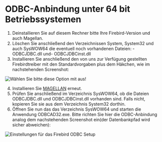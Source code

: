 # ODBC-Anbindung unter 64 bit Betriebssystemen

1. Deinstallieren Sie auf diesem Rechner bitte Ihre Firebird-Version und auch Magellan.
2. Löschen Sie anschließend den Verzeichnissen System, System32 und auch SysWOW64  die eventuell noch vorhandenen Dateien: -  ODBCJDBC.dll  und- ODBCJDBCinst.dll
3. Installieren Sie anschließend den von uns zur Verfügung gestellten Firebirdtreiber  mit den Standardvorgaben plus dem Häkchen, wie im nachstehenden Screenshot:


 ![Wählen Sie bitte diese Option mit aus!](/assets/images/knowledgebase/import3.png)

4. Installieren Sie [MAGELLAN](http://magellan.stueber.de/download.php) erneut.
5. Prüfen Sie anschließend im Verzeichnis SysWOW64, ob die Dateien ODBCJDBC.dll und ODBCJDBCinst.dll vorhanden sind. Falls nicht, kopieren Sie sie aus dem Verzeichnis System32 dorthin. 
6. Öffnen Sie nun das das Verzeichnis SysWOW64 und starten die Anwendung ODBCAD32.exe. Bitte richten Sie hier die ODBC-Anbindung analog dem nachstehenden Screenshot ein(der Datenbankpfad wird sicher abweichen):

 ![Einstellungen für das Firebird ODBC Setup](/assets/images/knowledgebase/import4.png)
